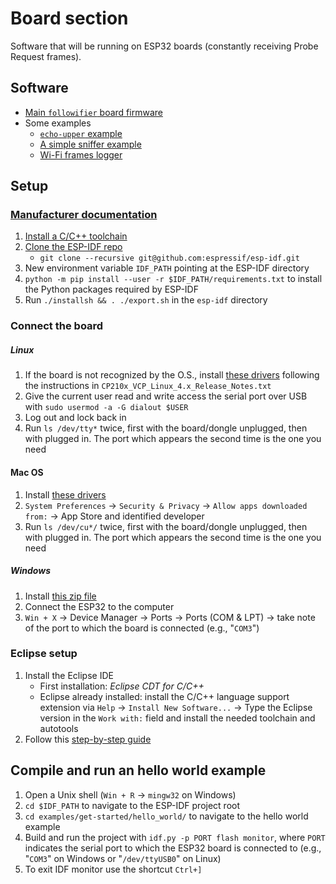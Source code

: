 # Board section

Software that will be running on ESP32 boards (constantly receiving Probe Request frames).

## Software
- [Main `followifier` board firmware](followifier)
- Some examples
  - [`echo-upper` example](echo-upper)
  - [A simple sniffer example](simple-sniffer)
  - [Wi-Fi frames logger](wifi-dump)

## Setup

### [Manufacturer documentation](https://esp-idf.readthedocs.io/en/latest/get-started/index.html)
1. [Install a C/C++ toolchain](https://esp-idf.readthedocs.io/en/latest/get-started/index.html#setup-toolchain)
2. [Clone the ESP-IDF repo](https://github.com/espressif/esp-idf)
	*  `git clone --recursive git@github.com:espressif/esp-idf.git`
3.  New environment variable `IDF_PATH` pointing at the ESP-IDF directory
4. `python -m pip install --user -r $IDF_PATH/requirements.txt` to install the Python packages required by ESP-IDF
5. Run `./installsh && . ./export.sh` in the `esp-idf` directory

### Connect the board
##### Linux
1. If the board is not recognized by the O.S., install [these drivers](https://www.silabs.com/documents/login/software/Linux_3.x.x_4.x.x_VCP_Driver_Source.zip) following the instructions in `CP210x_VCP_Linux_4.x_Release_Notes.txt`
2. Give the current user read and write access the serial port over USB with `sudo usermod -a -G dialout $USER`
3. Log out and lock back in
3. Run `ls /dev/tty*` twice, first with the board/dongle unplugged, then with plugged in. The port which appears the second time is the one you need

#### Mac OS
1. Install [these drivers](https://www.silabs.com/documents/public/software/Mac_OSX_VCP_Driver.zip)
2. `System Preferences` -> `Security & Privacy` -> `Allow apps downloaded from:` -> App Store and identified developer
3. Run `ls /dev/cu*/` twice, first with the board/dongle unplugged, then with plugged in. The port which appears the second time is the one you need

##### Windows
1. Install [this zip file](https://www.silabs.com/documents/public/software/CP210x_Universal_Windows_Driver.zip)
2. Connect the ESP32 to the computer
3. `Win + X` → Device Manager → Ports → Ports (COM & LPT) → take note of the port to which the board is connected (e.g., "`COM3`")

### Eclipse setup
1. Install the Eclipse IDE
	* First installation: _Eclipse CDT for C/C++_
	* Eclipse already installed: install the C/C++ language support extension via `Help` → `Install New Software...` → Type the Eclipse version in the `Work with:` field and install the needed toolchain and autotools
2. Follow this [step-by-step guide](https://docs.espressif.com/projects/esp-idf/en/latest/get-started/eclipse-setup.html)

## Compile and run an hello world example
1. Open a Unix shell (`Win + R` → `mingw32` on Windows)
2. `cd $IDF_PATH` to navigate to the ESP-IDF project root
3. `cd examples/get-started/hello_world/` to navigate to the hello world example
4. Build and run the project with `idf.py -p PORT flash monitor`, where `PORT` indicates the serial port to which the ESP32 board is connected to (e.g., "`COM3`" on Windows or "`/dev/ttyUSB0`" on Linux)
5. To exit IDF monitor use the shortcut `Ctrl+]`